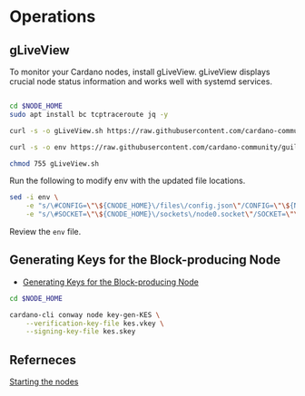 # Operations

## gLiveView

To monitor your Cardano nodes, install gLiveView.
gLiveView displays crucial node status information and works well with systemd services.

``` bash

cd $NODE_HOME
sudo apt install bc tcptraceroute jq -y

curl -s -o gLiveView.sh https://raw.githubusercontent.com/cardano-community/guild-operators/master/scripts/cnode-helper-scripts/gLiveView.sh

curl -s -o env https://raw.githubusercontent.com/cardano-community/guild-operators/master/scripts/cnode-helper-scripts/env

chmod 755 gLiveView.sh
```

Run the following to modify env with the updated file locations.

``` bash
sed -i env \
    -e "s/\#CONFIG=\"\${CNODE_HOME}\/files\/config.json\"/CONFIG=\"\${NODE_HOME}\/config.json\"/g" \
    -e "s/\#SOCKET=\"\${CNODE_HOME}\/sockets\/node0.socket\"/SOCKET=\"\${NODE_HOME}\/db\/socket\"/g"
```

Review the ```env``` file.

## Generating Keys for the Block-producing Node

- [Generating Keys for the Block-producing Node](https://www.coincashew.com/coins/overview-ada/guide-how-to-build-a-haskell-stakepool-node/part-iii-operation/generating-keys-for-the-block-producing-node)

``` bash
cd $NODE_HOME

cardano-cli conway node key-gen-KES \
    --verification-key-file kes.vkey \
    --signing-key-file kes.skey
```

## Referneces

[Starting the nodes](https://www.coincashew.com/coins/overview-ada/guide-how-to-build-a-haskell-stakepool-node/part-iii-operation/starting-the-nodes)
